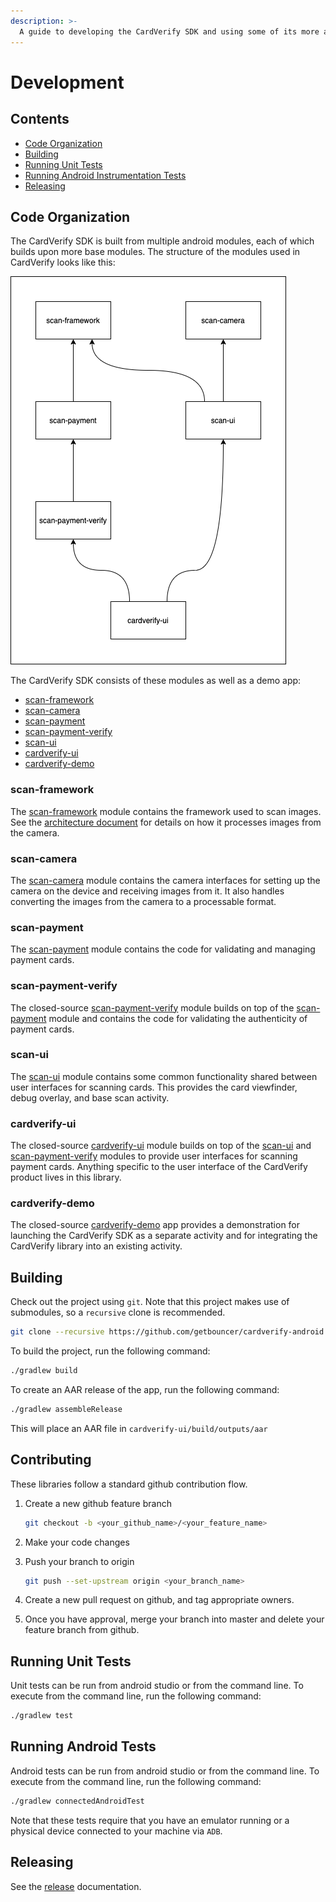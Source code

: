 ```yaml
---
description: >-
  A guide to developing the CardVerify SDK and using some of its more advanced features.
---
```


# Development

## Contents
* [Code Organization](#code-organization)
* [Building](#building)
* [Running Unit Tests](#running-unit-tests)
* [Running Android Instrumentation Tests](#running-android-tests)
* [Releasing](#releasing)

## Code Organization
The CardVerify SDK is built from multiple android modules, each of which builds upon more base modules. The structure of
the modules used in CardVerify looks like this:

![module structure](../../.gitbook/assets/cardverify_android_module_dependencies.png)

The CardVerify SDK consists of these modules as well as a demo app:
* [scan-framework](#scan-framework)
* [scan-camera](#scan-camera)
* [scan-payment](#scan-payment)
* [scan-payment-verify](#scan-payment-verify)
* [scan-ui](#scan-ui)
* [cardverify-ui](#cardverify-ui)
* [cardverify-demo](#cardverify-demo)

### scan-framework
The [scan-framework](https://github.com/getbouncer/cardscan-android/tree/master/scan-framework) module contains the framework used to scan images. See the [architecture document](../../card-scan/android-integration-guide/android-architecture-overview.md) for details on how it processes images from the camera.

### scan-camera
The [scan-camera](https://github.com/getbouncer/cardscan-android/tree/master/scan-camera) module contains the camera interfaces for setting up the camera on the device and receiving images from it. It also handles converting the images from the camera to a processable format.

### scan-payment
The [scan-payment](https://github.com/getbouncer/cardscan-android/tree/master/scan-payment) module contains the code for validating and managing payment cards.

### scan-payment-verify
The closed-source [scan-payment-verify](https://github.com/getbouncer/cardverify-android/tree/master/scan-payment-verify) module builds on top of the [scan-payment](https://github.com/getbouncer/cardscan-android/tree/master/scan-payment) module and contains the code for validating the authenticity of payment cards.

### scan-ui
The [scan-ui](https://github.com/getbouncer/cardscan-android/tree/master/scan-ui) module contains some common functionality shared between user interfaces for scanning cards. This provides the card viewfinder, debug overlay, and base scan activity.

### cardverify-ui
The closed-source [cardverify-ui](https://github.com/getbouncer/cardverify-android/tree/master/cardverify-ui) module builds on top of the [scan-ui](https://github.com/getbouncer/cardscan-android/tree/master/scan-ui) and [scan-payment-verify](https://github.com/getbouncer/cardverify-android/tree/master/scan-payment-verify) modules to provide user interfaces for scanning payment cards. Anything specific to the user interface of the CardVerify product lives in this library.

### cardverify-demo
The closed-source [cardverify-demo](https://github.com/getbouncer/cardverify-android/tree/master/demo) app provides a demonstration for launching the CardVerify SDK as a separate activity and for integrating the CardVerify library into an existing activity.

## Building
Check out the project using `git`. Note that this project makes use of submodules, so a `recursive` clone is recommended.
```bash
git clone --recursive https://github.com/getbouncer/cardverify-android
```

To build the project, run the following command:
```bash
./gradlew build
```

To create an AAR release of the app, run the following command:
```bash
./gradlew assembleRelease
```
This will place an AAR file in `cardverify-ui/build/outputs/aar`

## Contributing
These libraries follow a standard github contribution flow.

1. Create a new github feature branch
    ```bash
    git checkout -b <your_github_name>/<your_feature_name>
    ```

1. Make your code changes

1. Push your branch to origin
    ```bash
    git push --set-upstream origin <your_branch_name>
    ```

1. Create a new pull request on github, and tag appropriate owners.

1. Once you have approval, merge your branch into master and delete your feature branch from github.

## Running Unit Tests
Unit tests can be run from android studio or from the command line. To execute from the command line, run the following command:
```bash
./gradlew test
```

## Running Android Tests
Android tests can be run from android studio or from the command line. To execute from the command line, run the following command:
```bash
./gradlew connectedAndroidTest
```

Note that these tests require that you have an emulator running or a physical device connected to your machine via `ADB`.

## Releasing
See the [release](../../card-scan/android-integration-guide/android-release-guide.md) documentation.